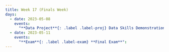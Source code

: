 ```yaml
---
title: Week 17 (Finals Week)
days:
  - date: 2023-05-08
    events:
      "**Data Project**{: .label .label-proj} Data Skills Demonstration Part III (Due 12:00 PM PST)":
  - date: 2023-05-11
    events:
      "**Exam**{: .label .label-exam} **Final Exam**":
---
```

